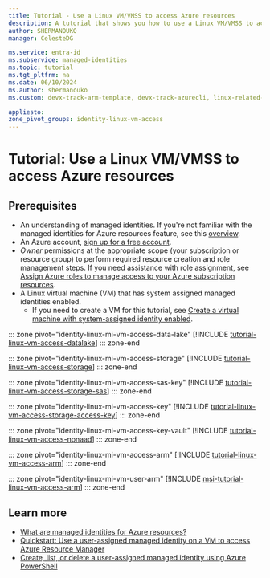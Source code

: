 ```yaml
---
title: Tutorial - Use a Linux VM/VMSS to access Azure resources
description: A tutorial that shows you how to use a Linux VM/VMSS to access Azure resources.
author: SHERMANOUKO
manager: CelesteDG

ms.service: entra-id
ms.subservice: managed-identities
ms.topic: tutorial
ms.tgt_pltfrm: na
ms.date: 06/10/2024
ms.author: shermanouko
ms.custom: devx-track-arm-template, devx-track-azurecli, linux-related-content

appliesto:
zone_pivot_groups: identity-linux-vm-access
---
```


# Tutorial: Use a Linux VM/VMSS to access Azure resources

## Prerequisites

- An understanding of managed identities. If you're not familiar with the managed identities for Azure resources feature, see this [overview](~/identity/managed-identities-azure-resources/overview.md).
- An Azure account, [sign up for a free account](https://azure.microsoft.com/free/).
- *Owner* permissions at the appropriate scope (your subscription or resource group) to perform required resource creation and role management steps. If you need assistance with role assignment, see [Assign Azure roles to manage access to your Azure subscription resources](/azure/role-based-access-control/role-assignments-portal).
- A Linux virtual machine (VM) that has system assigned managed identities enabled.
  - If you need to create a VM for this tutorial, see [Create a virtual machine with system-assigned identity enabled](~/identity/managed-identities-azure-resources/how-to-configure-managed-identities.md).

::: zone pivot="identity-linux-mi-vm-access-data-lake"
[!INCLUDE [tutorial-linux-vm-access-datalake](includes/tutorial-linux-vm-access-datalake.md)]
::: zone-end

::: zone pivot="identity-linux-mi-vm-access-storage"
[!INCLUDE [tutorial-linux-vm-access-storage](includes/tutorial-linux-vm-access-storage.md)]
::: zone-end

::: zone pivot="identity-linux-mi-vm-access-sas-key"
[!INCLUDE [tutorial-linux-vm-access-storage-sas](includes/tutorial-linux-vm-access-storage-sas.md)]
::: zone-end


::: zone pivot="identity-linux-mi-vm-access-key"
[!INCLUDE [tutorial-linux-vm-access-storage-access-key](includes/tutorial-linux-vm-access-storage-access-key.md)]
::: zone-end

::: zone pivot="identity-linux-mi-vm-access-key-vault"
[!INCLUDE [tutorial-linux-vm-access-nonaad](includes/tutorial-linux-vm-access-nonaad.md)]
::: zone-end

::: zone pivot="identity-linux-mi-vm-access-arm"
[!INCLUDE [tutorial-linux-vm-access-arm](includes/tutorial-linux-vm-access-arm.md)]
::: zone-end

::: zone pivot="identity-linux-mi-vm-user-arm"
[!INCLUDE [msi-tutorial-linux-vm-access-arm](includes/msi-tutorial-linux-vm-access-arm.md)]
::: zone-end

## Learn more

- [What are managed identities for Azure resources?](~/identity/managed-identities-azure-resources/overview.md)
- [Quickstart: Use a user-assigned managed identity on a VM to access Azure Resource Manager](~/identity/managed-identities-azure-resources/tutorial-linux-managed-identities-vm-access.md)
- [Create, list, or delete a user-assigned managed identity using Azure PowerShell](./how-manage-user-assigned-managed-identities.md?pivots=identity-mi-methods-powershell)
